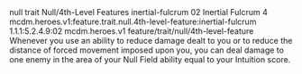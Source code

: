 <ability>
  <metadata>
    <class>null</class>
    <feature_type>trait</feature_type>
    <file_dpath>Null/4th-Level Features</file_dpath>
    <item_id>inertial-fulcrum</item_id>
    <item_index>02</item_index>
    <item_name>Inertial Fulcrum</item_name>
    <level>4</level>
    <scc>mcdm.heroes.v1:feature.trait.null.4th-level-feature:inertial-fulcrum</scc>
    <scdc>1.1.1:5.2.4.9:02</scdc>
    <source>mcdm.heroes.v1</source>
    <type>feature/trait/null/4th-level-feature</type>
  </metadata>
  <effects>
    <effect type="mundane">Whenever you use an ability to reduce damage dealt to you or to reduce the distance of forced movement imposed upon you, you can deal damage to one enemy in the area of your Null Field ability equal to your Intuition score.</effect>
  </effects>
</ability>
